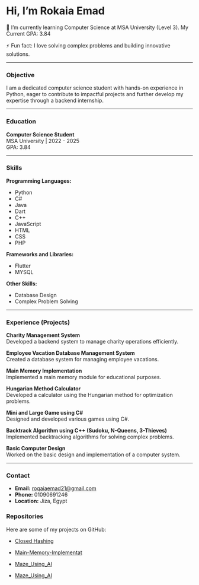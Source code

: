 # Hi, I’m Rokaia Emad

🌱 I’m currently learning Computer Science at MSA University (Level 3). My Current GPA: 3.84

⚡ Fun fact: I love solving complex problems and building innovative solutions.

---

### Objective
I am a dedicated computer science student with hands-on experience in Python, eager to contribute to impactful projects and further develop my expertise through a backend internship.

---

### Education
**Computer Science Student**  
MSA University | 2022 - 2025  
GPA: 3.84

---

### Skills

**Programming Languages:**
- Python
- C#
- Java
- Dart
- C++
- JavaScript
- HTML
- CSS
- PHP

**Frameworks and Libraries:**
- Flutter
- MYSQL

**Other Skills:**
- Database Design
- Complex Problem Solving

---

### Experience (Projects)

**Charity Management System**  
Developed a backend system to manage charity operations efficiently.

**Employee Vacation Database Management System**  
Created a database system for managing employee vacations.

**Main Memory Implementation**  
Implemented a main memory module for educational purposes.

**Hungarian Method Calculator**  
Developed a calculator using the Hungarian method for optimization problems.

**Mini and Large Game using C#**  
Designed and developed various games using C#.

**Backtrack Algorithm using C++ (Sudoku, N-Queens, 3-Thieves)**  
Implemented backtracking algorithms for solving complex problems.

**Basic Computer Design**  
Worked on the basic design and implementation of a computer system.

---

### Contact

- **Email:** roqaiaemad21@gmail.com
- **Phone:** 01090691246
- **Location:** Jiza, Egypt

### Repositories

Here are some of my projects on GitHub:

- [Closed Hashing](https://github.com/RokaiaEmad/Algorithm-Project)

- [Main-Memory-Implementat](https://github.com/RokaiaEmad/Main-Memory-Implementation)

- [Maze_Using_AI](https://github.com/RokaiaEmad/Maze)
  
- [Maze_Using_AI](https://github.com/RokaiaEmad/Study-Planner)

